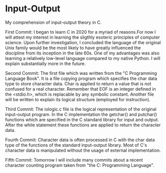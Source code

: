 # Input-Output
My comprehension of input-output theory in C.

First Commit:
I began to learn C in 2020 for a myriad of reasons.For now I will attest my interest in learning the sligthly esoteric principles of computer science. Upon further investigation, I concluded the language of the original Unix family would be the most likely to have greatly influenced the discipline from its inception in the late 60s. One of my advantages was also learning a relatively low-level language compared to my native Python. I will explain substantially more in the future.

Second Commit:
The first file which was written from the "C Programming Language Book". It is a file copying program which specifies the char data type to store character data. Char is applied to return a value that is not confused for a real character. Remember that EOF is an integer defined in the <stdio.h>, which is replacable by any symbolic constant. Another file will be written to explain its logical structure (employed for instruction).

Third Commit:
The iologic.c file is the logical representation of the original input-output program. In the C implementation the getchar() and putchar() functions which are specified in the C standard library for input and output. After the while statement these functions are applied to return the character data.

Fourth Commit:
Character data is often processed in C with the char data type of the functions of the standard input-output library. Most of C's character data is manipulated without the usage of external implementation.

Fifth Commit:
Tomorrow I will include many commits about a recent character counting program taken from "the C: Programming Language".
